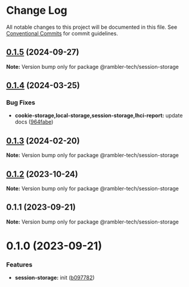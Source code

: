 # Change Log

All notable changes to this project will be documented in this file.
See [Conventional Commits](https://conventionalcommits.org) for commit guidelines.

## [0.1.5](https://github.com/rambler-digital-solutions/rambler-common/compare/@rambler-tech/session-storage@0.1.4...@rambler-tech/session-storage@0.1.5) (2024-09-27)

**Note:** Version bump only for package @rambler-tech/session-storage

## [0.1.4](https://github.com/rambler-digital-solutions/rambler-common/compare/@rambler-tech/session-storage@0.1.3...@rambler-tech/session-storage@0.1.4) (2024-03-25)

### Bug Fixes

- **cookie-storage,local-storage,session-storage,lhci-report:** update docs ([964fabe](https://github.com/rambler-digital-solutions/rambler-common/commit/964fabe54c88b0f5bb40c1180d048fae07ff6af2))

## [0.1.3](https://github.com/rambler-digital-solutions/rambler-common/compare/@rambler-tech/session-storage@0.1.2...@rambler-tech/session-storage@0.1.3) (2024-02-20)

**Note:** Version bump only for package @rambler-tech/session-storage

## [0.1.2](https://github.com/rambler-digital-solutions/rambler-common/compare/@rambler-tech/session-storage@0.1.1...@rambler-tech/session-storage@0.1.2) (2023-10-24)

**Note:** Version bump only for package @rambler-tech/session-storage

## 0.1.1 (2023-09-21)

**Note:** Version bump only for package @rambler-tech/session-storage

# 0.1.0 (2023-09-21)

### Features

- **session-storage:** init ([b097782](https://github.com/rambler-digital-solutions/rambler-common/commit/b097782b6f44a32f5385b8f95fce08c23aed72f9))
